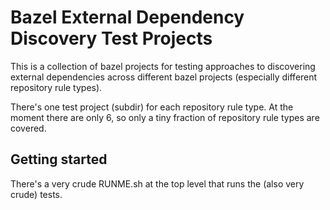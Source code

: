 # Bazel External Dependency Discovery Test Projects

This is a collection of bazel projects for testing approaches to discovering external dependencies across different bazel projects (especially different repository rule types).

There's one test project (subdir) for each repository rule type. At the moment there are only 6, so only a tiny fraction of repository rule types are covered.

## Getting started

There's a very crude RUNME.sh at the top level that runs the (also very crude) tests.
